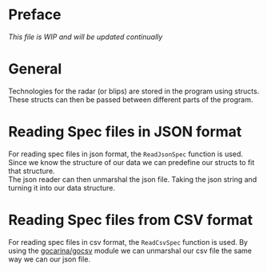# Preface
*This file is WIP and will be updated continually*

# General
Technologies for the radar (or blips) are stored in the program using structs. These structs can then be passed between different parts of the program.

# Reading Spec files in JSON format
For reading spec files in json format, the `ReadJsonSpec` function is used. Since we know the structure of our data we can predefine our structs to fit that structure.  
The json reader can then unmarshal the json file. Taking the json string and turning it into our data structure.

# Reading Spec files from CSV format
For reading spec files in csv format, the `ReadCsvSpec` function is used. By using the [gocarina/gocsv](https://github.com/gocarina/gocsv) module we can unmarshal our csv file the same way we can our json file.
